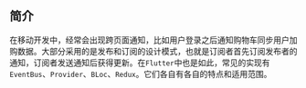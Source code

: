 
## 简介
在移动开发中，经常会出现跨页面通知，比如用户登录之后通知购物车同步用户加购数据。大部分采用的是发布和订阅的设计模式，也就是订阅者首先订阅发布者的通知，订阅者发送通知后获得更新。在`Flutter`中也是如此，常见的实现有`EventBus`、`Provider`、`BLoc`、`Redux`。它们各自有各自的特点和适用范围。

